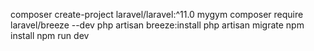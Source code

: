 composer create-project laravel/laravel:^11.0 mygym
composer require laravel/breeze --dev
php artisan breeze:install
php artisan migrate
npm install
npm run dev